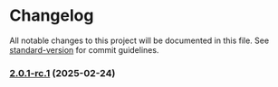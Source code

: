 # Changelog

All notable changes to this project will be documented in this file. See [standard-version](https://github.com/conventional-changelog/standard-version) for commit guidelines.

### [2.0.1-rc.1](https://bitbucket.org/infraorders2/io2-frontend/compare/v2.0.1-rc.0...v2.0.1-rc.1) (2025-02-24)

